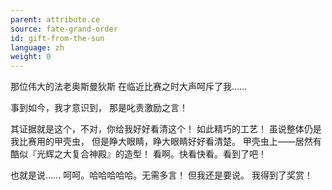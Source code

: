 ```yaml
---
parent: attribute.ce
source: fate-grand-order
id: gift-from-the-sun
language: zh
weight: 0
---
```


那位伟大的法老奥斯曼狄斯
在临近比赛之时大声呵斥了我……

事到如今，我才意识到，
那是叱责激励之言！

其证据就是这个，不对，你给我好好看清这个！
如此精巧的工艺！
虽说整体仍是我比赛用的甲壳虫，
但是睁大眼睛，睁大眼睛好好看清楚。
甲壳虫上——居然有酷似『光辉之大复合神殿』的造型！
看啊。快看快看。看到了吧！

也就是说……
呵呵。哈哈哈哈哈。无需多言！
但我还是要说。
我得到了奖赏！
